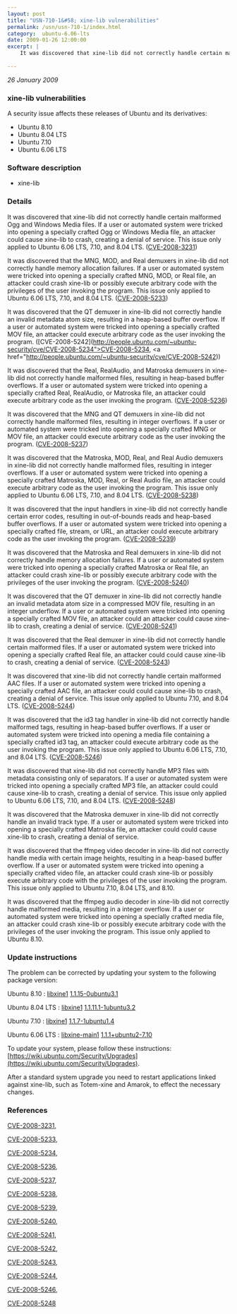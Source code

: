 ```yaml
---
layout: post
title: "USN-710-1&#58; xine-lib vulnerabilities"
permalink: /usn/usn-710-1/index.html
category:  ubuntu-6.06-lts
date: 2009-01-26 12:00:00
excerpt: |
    It was discovered that xine-lib did not correctly handle certain malformed Ogg and Windows Media files. If a user or automated system were tricked into opening a specially crafted Ogg or Windows Media file, an attacker could cause xine-lib to crash, creating a denial of service. This issue only applied to Ubuntu 6.06 LTS, 7.10, and 8.04 LTS. ([CVE-2008-3231](http://people.ubuntu.com/~ubuntu-security/cve/CVE-2008-3231))
    
--- 
```

 
 

*26 January 2009*

### xine-lib vulnerabilities

A security issue affects these releases of Ubuntu and its derivatives:

* Ubuntu 8.10
* Ubuntu 8.04 LTS
* Ubuntu 7.10
* Ubuntu 6.06 LTS

### Software description

* xine-lib 

### Details

It was discovered that xine-lib did not correctly handle certain malformed Ogg and Windows Media files. If a user or automated system were tricked into opening a specially crafted Ogg or Windows Media file, an attacker could cause xine-lib to crash, creating a denial of service. This issue only applied to Ubuntu 6.06 LTS, 7.10, and 8.04 LTS. ([CVE-2008-3231](http://people.ubuntu.com/~ubuntu-security/cve/CVE-2008-3231))

It was discovered that the MNG, MOD, and Real demuxers in xine-lib did not correctly handle memory allocation failures. If a user or automated system were tricked into opening a specially crafted MNG, MOD, or Real file, an attacker could crash xine-lib or possibly execute arbitrary code with the privileges of the user invoking the program. This issue only applied to Ubuntu 6.06 LTS, 7.10, and 8.04 LTS. ([CVE-2008-5233](http://people.ubuntu.com/~ubuntu-security/cve/CVE-2008-5233))

It was discovered that the QT demuxer in xine-lib did not correctly handle an invalid metadata atom size, resulting in a heap-based buffer overflow. If a user or automated system were tricked into opening a specially crafted MOV file, an attacker could execute arbitrary code as the user invoking the program. ([CVE-2008-5242](http://people.ubuntu.com/~ubuntu-security/cve/CVE-2008-5234">CVE-2008-5234</a>, <a href="http://people.ubuntu.com/~ubuntu-security/cve/CVE-2008-5242))

It was discovered that the Real, RealAudio, and Matroska demuxers in xine-lib did not correctly handle malformed files, resulting in heap-based buffer overflows. If a user or automated system were tricked into opening a specially crafted Real, RealAudio, or Matroska file, an attacker could execute arbitrary code as the user invoking the program. ([CVE-2008-5236](http://people.ubuntu.com/~ubuntu-security/cve/CVE-2008-5236))

It was discovered that the MNG and QT demuxers in xine-lib did not correctly handle malformed files, resulting in integer overflows. If a user or automated system were tricked into opening a specially crafted MNG or MOV file, an attacker could execute arbitrary code as the user invoking the program. ([CVE-2008-5237](http://people.ubuntu.com/~ubuntu-security/cve/CVE-2008-5237))

It was discovered that the Matroska, MOD, Real, and Real Audio demuxers in xine-lib did not correctly handle malformed files, resulting in integer overflows. If a user or automated system were tricked into opening a specially crafted Matroska, MOD, Real, or Real Audio file, an attacker could execute arbitrary code as the user invoking the program. This issue only applied to Ubuntu 6.06 LTS, 7.10, and 8.04 LTS. ([CVE-2008-5238](http://people.ubuntu.com/~ubuntu-security/cve/CVE-2008-5238))

It was discovered that the input handlers in xine-lib did not correctly handle certain error codes, resulting in out-of-bounds reads and heap-based buffer overflows. If a user or automated system were tricked into opening a specially crafted file, stream, or URL, an attacker could execute arbitrary code as the user invoking the program. ([CVE-2008-5239](http://people.ubuntu.com/~ubuntu-security/cve/CVE-2008-5239))

It was discovered that the Matroska and Real demuxers in xine-lib did not correctly handle memory allocation failures. If a user or automated system were tricked into opening a specially crafted Matroska or Real file, an attacker could crash xine-lib or possibly execute arbitrary code with the privileges of the user invoking the program. ([CVE-2008-5240](http://people.ubuntu.com/~ubuntu-security/cve/CVE-2008-5240))

It was discovered that the QT demuxer in xine-lib did not correctly handle an invalid metadata atom size in a compressed MOV file, resulting in an integer underflow. If a user or automated system were tricked into opening a specially crafted MOV file, an attacker could an attacker could cause xine-lib to crash, creating a denial of service. ([CVE-2008-5241](http://people.ubuntu.com/~ubuntu-security/cve/CVE-2008-5241))

It was discovered that the Real demuxer in xine-lib did not correctly handle certain malformed files. If a user or automated system were tricked into opening a specially crafted Real file, an attacker could could cause xine-lib to crash, creating a denial of service. ([CVE-2008-5243](http://people.ubuntu.com/~ubuntu-security/cve/CVE-2008-5243))

It was discovered that xine-lib did not correctly handle certain malformed AAC files. If a user or automated system were tricked into opening a specially crafted AAC file, an attacker could could cause xine-lib to crash, creating a denial of service. This issue only applied to Ubuntu 7.10, and 8.04 LTS. ([CVE-2008-5244](http://people.ubuntu.com/~ubuntu-security/cve/CVE-2008-5244))

It was discovered that the id3 tag handler in xine-lib did not correctly handle malformed tags, resulting in heap-based buffer overflows. If a user or automated system were tricked into opening a media file containing a specially crafted id3 tag, an attacker could execute arbitrary code as the user invoking the program. This issue only applied to Ubuntu 6.06 LTS, 7.10, and 8.04 LTS. ([CVE-2008-5246](http://people.ubuntu.com/~ubuntu-security/cve/CVE-2008-5246))

It was discovered that xine-lib did not correctly handle MP3 files with metadata consisting only of separators. If a user or automated system were tricked into opening a specially crafted MP3 file, an attacker could could cause xine-lib to crash, creating a denial of service. This issue only applied to Ubuntu 6.06 LTS, 7.10, and 8.04 LTS. ([CVE-2008-5248](http://people.ubuntu.com/~ubuntu-security/cve/CVE-2008-5248))

It was discovered that the Matroska demuxer in xine-lib did not correctly handle an invalid track type. If a user or automated system were tricked into opening a specially crafted Matroska file, an attacker could could cause xine-lib to crash, creating a denial of service.

It was discovered that the ffmpeg video decoder in xine-lib did not correctly handle media with certain image heights, resulting in a heap-based buffer overflow. If a user or automated system were tricked into opening a specially crafted video file, an attacker could crash xine-lib or possibly execute arbitrary code with the privileges of the user invoking the program. This issue only applied to Ubuntu 7.10, 8.04 LTS, and 8.10.

It was discovered that the ffmpeg audio decoder in xine-lib did not correctly handle malformed media, resulting in a integer overflow. If a user or automated system were tricked into opening a specially crafted media file, an attacker could crash xine-lib or possibly execute arbitrary code with the privileges of the user invoking the program. This issue only applied to Ubuntu 8.10. 

### Update instructions

The problem can be corrected by updating your system to the following package version:

Ubuntu 8.10
 : [libxine1](https://launchpad.net/ubuntu/+source/xine-lib) <span> [1.1.15-0ubuntu3.1](https://launchpad.net/ubuntu/+source/xine-lib/1.1.15-0ubuntu3.1) </span> 

Ubuntu 8.04 LTS
 : [libxine1](https://launchpad.net/ubuntu/+source/xine-lib) <span> [1.1.11.1-1ubuntu3.2](https://launchpad.net/ubuntu/+source/xine-lib/1.1.11.1-1ubuntu3.2) </span> 

Ubuntu 7.10
 : [libxine1](https://launchpad.net/ubuntu/+source/xine-lib) <span> [1.1.7-1ubuntu1.4](https://launchpad.net/ubuntu/+source/xine-lib/1.1.7-1ubuntu1.4) </span> 

Ubuntu 6.06 LTS
 : [libxine-main1](https://launchpad.net/ubuntu/+source/xine-lib) <span> [1.1.1+ubuntu2-7.10](https://launchpad.net/ubuntu/+source/xine-lib/1.1.1+ubuntu2-7.10) </span> 

To update your system, please follow these instructions: [https://wiki.ubuntu.com/Security/Upgrades](https://wiki.ubuntu.com/Security/Upgrades).

After a standard system upgrade you need to restart applications linked against xine-lib, such as Totem-xine and Amarok, to effect the necessary changes. 

### References

 
 [CVE-2008-3231](http://people.ubuntu.com/~ubuntu-security/cve/CVE-2008-3231), 

 [CVE-2008-5233](http://people.ubuntu.com/~ubuntu-security/cve/CVE-2008-5233), 

 [CVE-2008-5234](http://people.ubuntu.com/~ubuntu-security/cve/CVE-2008-5234), 

 [CVE-2008-5236](http://people.ubuntu.com/~ubuntu-security/cve/CVE-2008-5236), 

 [CVE-2008-5237](http://people.ubuntu.com/~ubuntu-security/cve/CVE-2008-5237), 

 [CVE-2008-5238](http://people.ubuntu.com/~ubuntu-security/cve/CVE-2008-5238), 

 [CVE-2008-5239](http://people.ubuntu.com/~ubuntu-security/cve/CVE-2008-5239), 

 [CVE-2008-5240](http://people.ubuntu.com/~ubuntu-security/cve/CVE-2008-5240), 

 [CVE-2008-5241](http://people.ubuntu.com/~ubuntu-security/cve/CVE-2008-5241), 

 [CVE-2008-5242](http://people.ubuntu.com/~ubuntu-security/cve/CVE-2008-5242), 

 [CVE-2008-5243](http://people.ubuntu.com/~ubuntu-security/cve/CVE-2008-5243), 

 [CVE-2008-5244](http://people.ubuntu.com/~ubuntu-security/cve/CVE-2008-5244), 

 [CVE-2008-5246](http://people.ubuntu.com/~ubuntu-security/cve/CVE-2008-5246), 

 [CVE-2008-5248](http://people.ubuntu.com/~ubuntu-security/cve/CVE-2008-5248)
 

